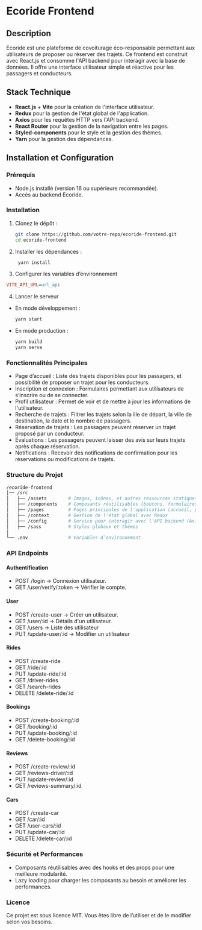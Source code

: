 # Ecoride Frontend

## Description

Ecoride est une plateforme de covoiturage éco-responsable permettant aux utilisateurs de proposer ou réserver des trajets. Ce frontend est construit avec React.js et consomme l'API backend pour interagir avec la base de données. Il offre une interface utilisateur simple et réactive pour les passagers et conducteurs.

## Stack Technique

- **React.js** + **Vite** pour la création de l'interface utilisateur.
- **Redux** pour la gestion de l'état global de l'application.
- **Axios** pour les requêtes HTTP vers l'API backend.
- **React Router** pour la gestion de la navigation entre les pages.
- **Styled-components** pour le style et la gestion des thèmes.
- **Yarn** pour la gestion des dépendances.

## Installation et Configuration

### Prérequis

- Node.js installé (version 16 ou supérieure recommandée).
- Accès au backend Ecoride.

### Installation

1. Clonez le dépôt :

   ```bash
   git clone https://github.com/votre-repo/ecoride-frontend.git
   cd ecoride-frontend
   ```

2. Installer les dépendances :

   ```bash
    yarn install
   ```

3. Configurer les variables d’environnement

```ini
VITE_API_URL=url_api
```

4. Lancer le serveur

- En mode développement :

  ```bash
  yarn start
  ```

- En mode production :

  ```bash
  yarn build
  yarn serve
  ```

### Fonctionnalités Principales

- Page d’accueil : Liste des trajets disponibles pour les passagers, et possibilité de proposer un trajet pour les conducteurs.
- Inscription et connexion : Formulaires permettant aux utilisateurs de s’inscrire ou de se connecter.
- Profil utilisateur : Permet de voir et de mettre à jour les informations de l'utilisateur.
- Recherche de trajets : Filtrer les trajets selon la ille de départ, la ville de destination, la date et le nombre de passagers.
- Réservation de trajets : Les passagers peuvent réserver un trajet proposé par un conducteur.
- Évaluations : Les passagers peuvent laisser des avis sur leurs trajets après chaque réservation.
- Notifications : Recevoir des notifications de confirmation pour les réservations ou modifications de trajets.

### Structure du Projet

```bash
/ecoride-frontend
│── /src
│   ├── /assets        # Images, icônes, et autres ressources statiques
│   ├── /components    # Composants réutilisables (boutons, formulaires, etc.)
│   ├── /pages         # Pages principales de l'application (accueil, profil, etc.)
│   ├── /context       # Gestion de l'état global avec Redux
│   ├── /config        # Service pour interagir avec l'API backend (Axios)
│   ├── /sass          # Styles globaux et thèmes
│
└── .env               # Variables d’environnement
```

### API Endpoints

#### Authentification

- POST /login → Connexion utilisateur.
- GET /user/verify/:token → Vérifier le compte.

#### User

- POST /create-user → Créer un utilisateur.
- GET /user/:id → Détails d'un utilisateur.
- GET /users → Liste des utilisateur
- PUT /update-user/:id → Modifier un utilisateur

#### Rides

- POST /create-ride
- GET /ride/:id
- PUT /update-ride/:id
- GET /driver-rides
- GET /search-rides
- DELETE /delete-ride/:id

#### Bookings

- POST /create-booking/:id
- GET /booking/:id
- PUT /update-booking/:id
- GET /delete-booking/:id

#### Reviews

- POST /create-review/:id
- GET /reviews-driver/:id
- PUT /update-review/:id
- GET /reviews-summary/:id

#### Cars

- POST /create-car
- GET /car/:id
- GET /user-cars/:id
- PUT /update-car/:id
- DELETE /delete-car/:id

### Sécurité et Performances

- Composants réutilisables avec des hooks et des props pour une meilleure modularité.
- Lazy loading pour charger les composants au besoin et améliorer les performances.

### Licence

Ce projet est sous licence MIT. Vous êtes libre de l’utiliser et de le modifier selon vos besoins.
